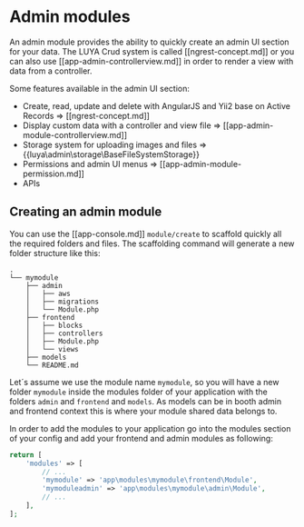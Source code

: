 # Admin modules

An admin module provides the ability to quickly create an admin UI section for your data. The LUYA Crud system is called [[ngrest-concept.md]] or you can also use [[app-admin-controllerview.md]] in order to render a view with data from a controller.

Some features available in the admin UI section:

+ Create, read, update and delete with AngularJS and Yii2 base on Active Records => [[ngrest-concept.md]]
+ Display custom data with a controller and view file => [[app-admin-module-controllerview.md]]
+ Storage system for uploading images and files => {{luya\admin\storage\BaseFileSystemStorage}}
+ Permissions and admin UI menus => [[app-admin-module-permission.md]]
+ APIs

## Creating an admin module

You can use the [[app-console.md]] `module/create` to scaffold quickly all the required folders and files. The scaffolding command will generate a new folder structure like this:

```
.
└── mymodule
    ├── admin
    │   ├── aws
    │   ├── migrations
    │   └── Module.php
    ├── frontend
    │   ├── blocks
    │   ├── controllers
    │   ├── Module.php
    │   └── views
    ├── models
    └── README.md
```

Let´s assume we use the module name `mymodule`, so you will have a new folder `mymodule` inside the modules folder of your application with the folders `admin` and `frontend` and `models`. As models can be in booth admin and frontend context this is where your module shared data belongs to.

In order to add the modules to your application go into the modules section of your config and add your frontend and admin modules as following:

```php
return [
    'modules' => [
        // ...
        'mymodule' => 'app\modules\mymodule\frontend\Module',
        'mymoduleadmin' => 'app\modules\mymodule\admin\Module',
        // ...
    ],
];
```